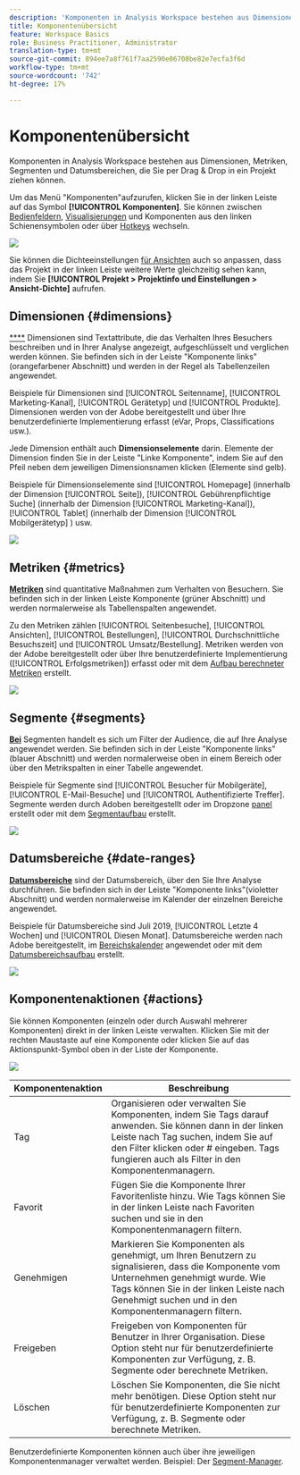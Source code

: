 ```yaml
---
description: 'Komponenten in Analysis Workspace bestehen aus Dimensionen, Metriken, Segmenten und Datumsbereichen, die Sie per Drag & Drop in ein Projekt ziehen können. '
title: Komponentenübersicht
feature: Workspace Basics
role: Business Practitioner, Administrator
translation-type: tm+mt
source-git-commit: 894ee7a8f761f7aa2590e06708be82e7ecfa3f6d
workflow-type: tm+mt
source-wordcount: '742'
ht-degree: 17%

---
```



# Komponentenübersicht

Komponenten in Analysis Workspace bestehen aus Dimensionen, Metriken, Segmenten und Datumsbereichen, die Sie per Drag &amp; Drop in ein Projekt ziehen können.

Um das Menü &quot;Komponenten&quot;aufzurufen, klicken Sie in der linken Leiste auf das Symbol **[!UICONTROL Komponenten]**. Sie können zwischen [Bedienfeldern](https://experienceleague.adobe.com/docs/analytics/analyze/analysis-workspace/panels/panels.html?lang=de-DE), [Visualisierungen](https://docs.adobe.com/content/help/de-DE/analytics/analyze/analysis-workspace/visualizations/freeform-analysis-visualizations.html) und Komponenten aus den linken Schienensymbolen oder über [Hotkeys](/help/analyze/analysis-workspace/build-workspace-project/fa-shortcut-keys.md) wechseln.

![](assets/component-overview.png)

Sie können die Dichteeinstellungen [für Ansichten](https://docs.adobe.com/content/help/de-DE/analytics/analyze/analysis-workspace/build-workspace-project/view-density.html) auch so anpassen, dass das Projekt in der linken Leiste weitere Werte gleichzeitig sehen kann, indem Sie **[!UICONTROL Projekt > Projektinfo und Einstellungen > Ansicht-Dichte]** aufrufen.

## Dimensionen {#dimensions}

[****](https://docs.adobe.com/content/help/en/analytics/components/dimensions/overview.html) Dimensionen sind Textattribute, die das Verhalten Ihres Besuchers beschreiben und in Ihrer Analyse angezeigt, aufgeschlüsselt und verglichen werden können. Sie befinden sich in der Leiste &quot;Komponente links&quot;(orangefarbener Abschnitt) und werden in der Regel als Tabellenzeilen angewendet.

Beispiele für Dimensionen sind [!UICONTROL Seitenname], [!UICONTROL Marketing-Kanal], [!UICONTROL Gerätetyp] und [!UICONTROL Produkte]. Dimensionen werden von der Adobe bereitgestellt und über Ihre benutzerdefinierte Implementierung erfasst (eVar, Props, Classifications usw.).

Jede Dimension enthält auch **Dimensionselemente** darin. Elemente der Dimension finden Sie in der Leiste &quot;Linke Komponente&quot;, indem Sie auf den Pfeil neben dem jeweiligen Dimensionsnamen klicken (Elemente sind gelb).

Beispiele für Dimensionselemente sind [!UICONTROL Homepage] (innerhalb der Dimension [!UICONTROL Seite]), [!UICONTROL Gebührenpflichtige Suche] (innerhalb der Dimension [!UICONTROL Marketing-Kanal]), [!UICONTROL Tablet] (innerhalb der Dimension [!UICONTROL Mobilgerätetyp] ) usw.

![](assets/dimensions.png)

## Metriken {#metrics}

[**Metriken**](https://docs.adobe.com/content/help/en/analytics/components/metrics/overview.html) sind quantitative Maßnahmen zum Verhalten von Besuchern. Sie befinden sich in der linken Leiste Komponente (grüner Abschnitt) und werden normalerweise als Tabellenspalten angewendet.

Zu den Metriken zählen [!UICONTROL Seitenbesuche], [!UICONTROL Ansichten], [!UICONTROL Bestellungen], [!UICONTROL Durchschnittliche Besuchszeit] und [!UICONTROL Umsatz/Bestellung]. Metriken werden von der Adobe bereitgestellt oder über Ihre benutzerdefinierte Implementierung ([!UICONTROL Erfolgsmetriken]) erfasst oder mit dem [Aufbau berechneter Metriken](https://docs.adobe.com/content/help/de-DE/analytics/components/calculated-metrics/calcmetric-workflow/cm-build-metrics.html) erstellt.

![](assets/metrics.png)

## Segmente {#segments}

[**Bei**](https://docs.adobe.com/content/help/de-DE/analytics/analyze/analysis-workspace/components/t-freeform-project-segment.html) Segmenten handelt es sich um Filter der Audience, die auf Ihre Analyse angewendet werden. Sie befinden sich in der Leiste &quot;Komponente links&quot;(blauer Abschnitt) und werden normalerweise oben in einem Bereich oder über den Metrikspalten in einer Tabelle angewendet.

Beispiele für Segmente sind [!UICONTROL Besucher für Mobilgeräte], [!UICONTROL E-Mail-Besuche] und [!UICONTROL Authentifizierte Treffer]. Segmente werden durch Adoben bereitgestellt oder im Dropzone [panel](https://docs.adobe.com/content/help/en/analytics/analyze/analysis-workspace/panels/panels.html) erstellt oder mit dem [Segmentaufbau](https://docs.adobe.com/content/help/de-DE/analytics/components/segmentation/segmentation-workflow/seg-build.html) erstellt.

![](assets/segments.png)

## Datumsbereiche {#date-ranges}

[**Datumsbereiche**](https://docs.adobe.com/content/help/de-DE/analytics/analyze/analysis-workspace/components/calendar-date-ranges/calendar.html) sind der Datumsbereich, über den Sie Ihre Analyse durchführen. Sie befinden sich in der Leiste &quot;Komponente links&quot;(violetter Abschnitt) und werden normalerweise im Kalender der einzelnen Bereiche angewendet.

Beispiele für Datumsbereiche sind Juli 2019, [!UICONTROL Letzte 4 Wochen] und [!UICONTROL Diesen Monat]. Datumsbereiche werden nach Adobe bereitgestellt, im [Bereichskalender](https://docs.adobe.com/content/help/en/analytics/analyze/analysis-workspace/panels/panels.html) angewendet oder mit dem [Datumsbereichsaufbau](https://docs.adobe.com/content/help/en/analytics/analyze/analysis-workspace/components/calendar-date-ranges/custom-date-ranges.html) erstellt.

![](assets/date-ranges.png)

## Komponentenaktionen {#actions}

Sie können Komponenten (einzeln oder durch Auswahl mehrerer Komponenten) direkt in der linken Leiste verwalten. Klicken Sie mit der rechten Maustaste auf eine Komponente oder klicken Sie auf das Aktionspunkt-Symbol oben in der Liste der Komponente.

![](assets/component-actions.png)

| Komponentenaktion | Beschreibung |
|--- |--- |
| Tag | Organisieren oder verwalten Sie Komponenten, indem Sie Tags darauf anwenden. Sie können dann in der linken Leiste nach Tag suchen, indem Sie auf den Filter klicken oder # eingeben. Tags fungieren auch als Filter in den Komponentenmanagern. |
| Favorit | Fügen Sie die Komponente Ihrer Favoritenliste hinzu. Wie Tags können Sie in der linken Leiste nach Favoriten suchen und sie in den Komponentenmanagern filtern. |
| Genehmigen | Markieren Sie Komponenten als genehmigt, um Ihren Benutzern zu signalisieren, dass die Komponente vom Unternehmen genehmigt wurde. Wie Tags können Sie in der linken Leiste nach Genehmigt suchen und in den Komponentenmanagern filtern. |
| Freigeben | Freigeben von Komponenten für Benutzer in Ihrer Organisation. Diese Option steht nur für benutzerdefinierte Komponenten zur Verfügung, z. B. Segmente oder berechnete Metriken. |
| Löschen | Löschen Sie Komponenten, die Sie nicht mehr benötigen. Diese Option steht nur für benutzerdefinierte Komponenten zur Verfügung, z. B. Segmente oder berechnete Metriken. |

Benutzerdefinierte Komponenten können auch über ihre jeweiligen Komponentenmanager verwaltet werden. Beispiel: Der [Segment-Manager](/help/components/segmentation/segmentation-workflow/seg-manage.md).
